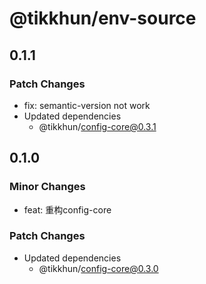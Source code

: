 # @tikkhun/env-source

## 0.1.1

### Patch Changes

- fix: semantic-version not work
- Updated dependencies
  - @tikkhun/config-core@0.3.1

## 0.1.0

### Minor Changes

- feat: 重构config-core

### Patch Changes

- Updated dependencies
  - @tikkhun/config-core@0.3.0

